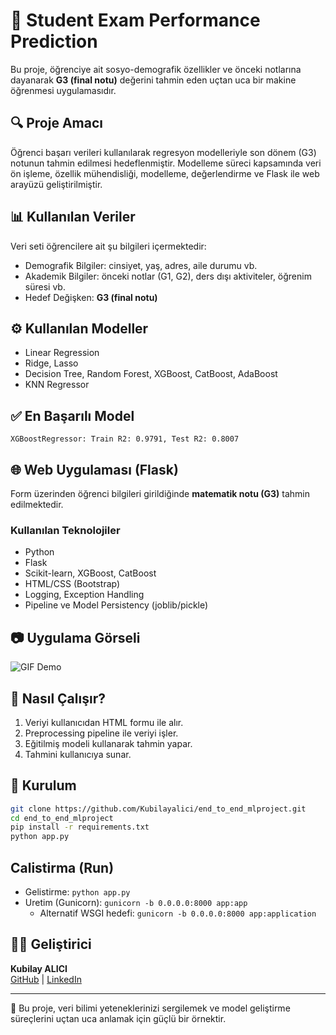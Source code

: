 ﻿
# 🎯 Student Exam Performance Prediction

Bu proje, öğrenciye ait sosyo-demografik özellikler ve önceki notlarına dayanarak **G3 (final notu)** değerini tahmin eden uçtan uca bir makine öğrenmesi uygulamasıdır.

## 🔍 Proje Amacı

Öğrenci başarı verileri kullanılarak regresyon modelleriyle son dönem (G3) notunun tahmin edilmesi hedeflenmiştir. Modelleme süreci kapsamında veri ön işleme, özellik mühendisliği, modelleme, değerlendirme ve Flask ile web arayüzü geliştirilmiştir.

## 📊 Kullanılan Veriler

Veri seti öğrencilere ait şu bilgileri içermektedir:

- Demografik Bilgiler: cinsiyet, yaş, adres, aile durumu vb.
- Akademik Bilgiler: önceki notlar (G1, G2), ders dışı aktiviteler, öğrenim süresi vb.
- Hedef Değişken: **G3 (final notu)**

## ⚙️ Kullanılan Modeller

- Linear Regression
- Ridge, Lasso
- Decision Tree, Random Forest, XGBoost, CatBoost, AdaBoost
- KNN Regressor

## ✅ En Başarılı Model

```
XGBoostRegressor: Train R2: 0.9791, Test R2: 0.8007
```

## 🌐 Web Uygulaması (Flask)

Form üzerinden öğrenci bilgileri girildiğinde **matematik notu (G3)** tahmin edilmektedir.

### Kullanılan Teknolojiler

- Python
- Flask
- Scikit-learn, XGBoost, CatBoost
- HTML/CSS (Bootstrap)
- Logging, Exception Handling
- Pipeline ve Model Persistency (joblib/pickle)

## 📷 Uygulama Görseli

![GIF Demo](https://media.giphy.com/media/v1.Y2lkPTc5MGI3NjExZGgybGhhbHFmbXZ2dzRreXAzMWxjOXE2aGRoM3poZTZzOHJ2dDVqdiZlcD12MV9naWZzX3NlYXJjaCZjdD1n/Yl5aO3gdVfsQ0/giphy.gif)

## 🧠 Nasıl Çalışır?

1. Veriyi kullanıcıdan HTML formu ile alır.
2. Preprocessing pipeline ile veriyi işler.
3. Eğitilmiş modeli kullanarak tahmin yapar.
4. Tahmini kullanıcıya sunar.

## 🚀 Kurulum

```bash
git clone https://github.com/Kubilayalici/end_to_end_mlproject.git
cd end_to_end_mlproject
pip install -r requirements.txt
python app.py
```

## Calistirma (Run)

- Gelistirme:  `python app.py` 
- Uretim (Gunicorn):  `gunicorn -b 0.0.0.0:8000 app:app` 
  - Alternatif WSGI hedefi:  `gunicorn -b 0.0.0.0:8000 app:application` 

## 👨‍💻 Geliştirici

**Kubilay ALICI**  
[GitHub](https://github.com/Kubilayalici) | [LinkedIn](https://www.linkedin.com/in/kubilay-alici-8822a21b9/)

---

📌 Bu proje, veri bilimi yeteneklerinizi sergilemek ve model geliştirme süreçlerini uçtan uca anlamak için güçlü bir örnektir.
